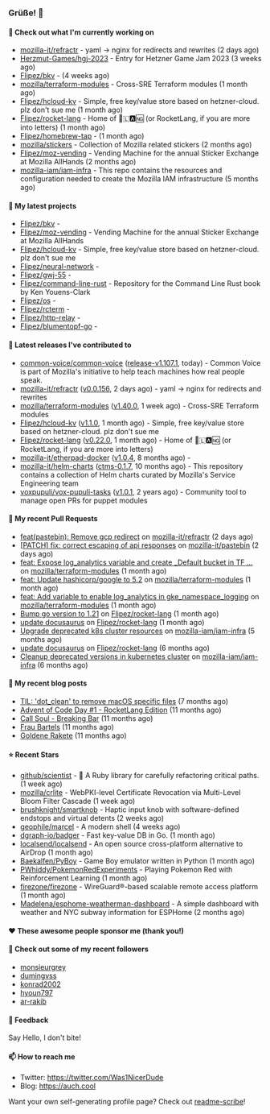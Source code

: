 ### Grüße! 👋

#### 👷 Check out what I'm currently working on

- [mozilla-it/refractr](https://github.com/mozilla-it/refractr) - yaml -&gt; nginx for redirects and rewrites (2 days ago)
- [Herzmut-Games/hgj-2023](https://github.com/Herzmut-Games/hgj-2023) - Entry for Hetzner Game Jam 2023 (3 weeks ago)
- [Flipez/bkv](https://github.com/Flipez/bkv) -  (4 weeks ago)
- [mozilla/terraform-modules](https://github.com/mozilla/terraform-modules) - Cross-SRE Terraform modules (1 month ago)
- [Flipez/hcloud-kv](https://github.com/Flipez/hcloud-kv) - Simple, free key/value store based on hetzner-cloud. plz don&#39;t sue me (1 month ago)
- [Flipez/rocket-lang](https://github.com/Flipez/rocket-lang) - Home of 🚀🇱🅰🆖 (or RocketLang, if you are more into letters) (1 month ago)
- [Flipez/homebrew-tap](https://github.com/Flipez/homebrew-tap) -  (1 month ago)
- [mozilla/stickers](https://github.com/mozilla/stickers) - Collection of Mozilla related stickers (2 months ago)
- [Flipez/moz-vending](https://github.com/Flipez/moz-vending) - Vending Machine for the annual Sticker Exchange at Mozilla AllHands (2 months ago)
- [mozilla-iam/iam-infra](https://github.com/mozilla-iam/iam-infra) - This repo contains the resources and configuration needed to create the Mozilla IAM infrastructure (5 months ago)

#### 🌱 My latest projects

- [Flipez/bkv](https://github.com/Flipez/bkv) - 
- [Flipez/moz-vending](https://github.com/Flipez/moz-vending) - Vending Machine for the annual Sticker Exchange at Mozilla AllHands
- [Flipez/hcloud-kv](https://github.com/Flipez/hcloud-kv) - Simple, free key/value store based on hetzner-cloud. plz don&#39;t sue me
- [Flipez/neural-network](https://github.com/Flipez/neural-network) - 
- [Flipez/gwj-55](https://github.com/Flipez/gwj-55) - 
- [Flipez/command-line-rust](https://github.com/Flipez/command-line-rust) - Repository for the Command Line Rust book by Ken Youens-Clark
- [Flipez/os](https://github.com/Flipez/os) - 
- [Flipez/rcterm](https://github.com/Flipez/rcterm) - 
- [Flipez/http-relay](https://github.com/Flipez/http-relay) - 
- [Flipez/blumentopf-go](https://github.com/Flipez/blumentopf-go) - 


#### 🔭 Latest releases I've contributed to

- [common-voice/common-voice](https://github.com/common-voice/common-voice) ([release-v1.107.1](https://github.com/common-voice/common-voice/releases/tag/release-v1.107.1), today) - Common Voice is part of Mozilla&#39;s initiative to help teach machines how real people speak.
- [mozilla-it/refractr](https://github.com/mozilla-it/refractr) ([v0.0.156](https://github.com/mozilla-it/refractr/releases/tag/v0.0.156), 2 days ago) - yaml -&gt; nginx for redirects and rewrites
- [mozilla/terraform-modules](https://github.com/mozilla/terraform-modules) ([v1.40.0](https://github.com/mozilla/terraform-modules/releases/tag/v1.40.0), 1 week ago) - Cross-SRE Terraform modules
- [Flipez/hcloud-kv](https://github.com/Flipez/hcloud-kv) ([v1.1.0](https://github.com/Flipez/hcloud-kv/releases/tag/v1.1.0), 1 month ago) - Simple, free key/value store based on hetzner-cloud. plz don&#39;t sue me
- [Flipez/rocket-lang](https://github.com/Flipez/rocket-lang) ([v0.22.0](https://github.com/Flipez/rocket-lang/releases/tag/v0.22.0), 1 month ago) - Home of 🚀🇱🅰🆖 (or RocketLang, if you are more into letters)
- [mozilla-it/etherpad-docker](https://github.com/mozilla-it/etherpad-docker) ([v1.0.4](https://github.com/mozilla-it/etherpad-docker/releases/tag/v1.0.4), 8 months ago) - 
- [mozilla-it/helm-charts](https://github.com/mozilla-it/helm-charts) ([ctms-0.1.7](https://github.com/mozilla-it/helm-charts/releases/tag/ctms-0.1.7), 10 months ago) - This repository contains a collection of Helm charts curated by Mozilla&#39;s Service Engineering team
- [voxpupuli/vox-pupuli-tasks](https://github.com/voxpupuli/vox-pupuli-tasks) ([v1.0.1](https://github.com/voxpupuli/vox-pupuli-tasks/releases/tag/v1.0.1), 2 years ago) - Community tool to manage open PRs for puppet modules

#### 🔨 My recent Pull Requests

- [feat(pastebin): Remove gcp redirect](https://github.com/mozilla-it/refractr/pull/299) on [mozilla-it/refractr](https://github.com/mozilla-it/refractr) (2 days ago)
- [[PATCH] fix: correct escaping of api responses](https://github.com/mozilla-it/pastebin/pull/16) on [mozilla-it/pastebin](https://github.com/mozilla-it/pastebin) (2 days ago)
- [feat: Expose log_analytics variable and create _Default bucket in TF …](https://github.com/mozilla/terraform-modules/pull/138) on [mozilla/terraform-modules](https://github.com/mozilla/terraform-modules) (1 month ago)
- [feat: Update hashicorp/google to 5.2](https://github.com/mozilla/terraform-modules/pull/137) on [mozilla/terraform-modules](https://github.com/mozilla/terraform-modules) (1 month ago)
- [feat: Add variable to enable log_analytics in gke_namespace_logging](https://github.com/mozilla/terraform-modules/pull/136) on [mozilla/terraform-modules](https://github.com/mozilla/terraform-modules) (1 month ago)
- [Bump go version to 1.21](https://github.com/Flipez/rocket-lang/pull/195) on [Flipez/rocket-lang](https://github.com/Flipez/rocket-lang) (1 month ago)
- [update docusaurus](https://github.com/Flipez/rocket-lang/pull/192) on [Flipez/rocket-lang](https://github.com/Flipez/rocket-lang) (1 month ago)
- [Upgrade deprecated k8s cluster resources](https://github.com/mozilla-iam/iam-infra/pull/317) on [mozilla-iam/iam-infra](https://github.com/mozilla-iam/iam-infra) (5 months ago)
- [update docusaurus](https://github.com/Flipez/rocket-lang/pull/187) on [Flipez/rocket-lang](https://github.com/Flipez/rocket-lang) (6 months ago)
- [Cleanup deprecated versions in kubernetes cluster](https://github.com/mozilla-iam/iam-infra/pull/316) on [mozilla-iam/iam-infra](https://github.com/mozilla-iam/iam-infra) (6 months ago)

#### 📜 My recent blog posts

- [TIL: &#39;dot_clean&#39; to remove macOS specific files](https://auch.cool/posts/2023/til-dot-clean/) (7 months ago)
- [Advent of Code Day #1 - RocketLang Edition](https://auch.cool/posts/2022/aoc-day-1/) (11 months ago)
- [Call Soul - Breaking Bar](https://auch.cool/munich/call-soul/) (11 months ago)
- [Frau Bartels](https://auch.cool/munich/frau-bartels/) (11 months ago)
- [Goldene Rakete](https://auch.cool/munich/goldene-rakete/) (11 months ago)

#### ⭐ Recent Stars

- [github/scientist](https://github.com/github/scientist) - :microscope: A Ruby library for carefully refactoring critical paths. (1 week ago)
- [mozilla/crlite](https://github.com/mozilla/crlite) - WebPKI-level Certificate Revocation via Multi-Level Bloom Filter Cascade (1 week ago)
- [brushknight/smartknob](https://github.com/brushknight/smartknob) - Haptic input knob with software-defined endstops and virtual detents (2 weeks ago)
- [geophile/marcel](https://github.com/geophile/marcel) - A modern shell (4 weeks ago)
- [dgraph-io/badger](https://github.com/dgraph-io/badger) - Fast key-value DB in Go. (1 month ago)
- [localsend/localsend](https://github.com/localsend/localsend) - An open source cross-platform alternative to AirDrop (1 month ago)
- [Baekalfen/PyBoy](https://github.com/Baekalfen/PyBoy) - Game Boy emulator written in Python (1 month ago)
- [PWhiddy/PokemonRedExperiments](https://github.com/PWhiddy/PokemonRedExperiments) - Playing Pokemon Red with Reinforcement Learning (1 month ago)
- [firezone/firezone](https://github.com/firezone/firezone) - WireGuard®-based scalable remote access platform (1 month ago)
- [Madelena/esphome-weatherman-dashboard](https://github.com/Madelena/esphome-weatherman-dashboard) - A simple dashboard with weather and NYC subway information for ESPHome (2 months ago)

#### ❤️ These awesome people sponsor me (thank you!)


#### 👯 Check out some of my recent followers

- [monsieurgrey](https://github.com/monsieurgrey)
- [dumingvss](https://github.com/dumingvss)
- [konrad2002](https://github.com/konrad2002)
- [hyoun797](https://github.com/hyoun797)
- [ar-rakib](https://github.com/ar-rakib)

#### 💬 Feedback

Say Hello, I don't bite!

#### 📫 How to reach me

- Twitter: https://twitter.com/Was1NicerDude
- Blog: https://auch.cool

Want your own self-generating profile page? Check out [readme-scribe](https://github.com/muesli/readme-scribe)!
